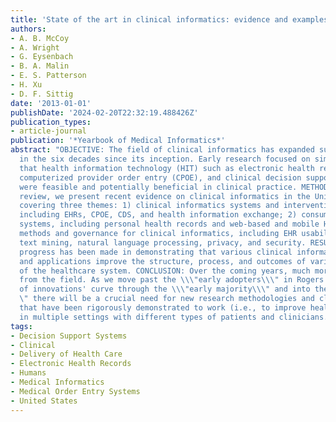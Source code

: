 ```yaml
---
title: 'State of the art in clinical informatics: evidence and examples'
authors:
- A. B. McCoy
- A. Wright
- G. Eysenbach
- B. A. Malin
- E. S. Patterson
- H. Xu
- D. F. Sittig
date: '2013-01-01'
publishDate: '2024-02-20T22:32:19.488426Z'
publication_types:
- article-journal
publication: '*Yearbook of Medical Informatics*'
abstract: "OBJECTIVE: The field of clinical informatics has expanded substantially
  in the six decades since its inception. Early research focused on simple demonstrations
  that health information technology (HIT) such as electronic health records (EHRs),
  computerized provider order entry (CPOE), and clinical decision support (CDS) systems
  were feasible and potentially beneficial in clinical practice. METHODS: In this
  review, we present recent evidence on clinical informatics in the United States
  covering three themes: 1) clinical informatics systems and interventions for providers,
  including EHRs, CPOE, CDS, and health information exchange; 2) consumer health informatics
  systems, including personal health records and web-based and mobile HIT; and 3)
  methods and governance for clinical informatics, including EHR usability; data mining,
  text mining, natural language processing, privacy, and security. RESULTS: Substantial
  progress has been made in demonstrating that various clinical informatics methodologies
  and applications improve the structure, process, and outcomes of various facets
  of the healthcare system. CONCLUSION: Over the coming years, much more will be expected
  from the field. As we move past the \\\"early adopters\\\" in Rogers' diffusion
  of innovations' curve through the \\\"early majority\\\" and into the \\\"late majority,\\\
  \" there will be a crucial need for new research methodologies and clinical applications
  that have been rigorously demonstrated to work (i.e., to improve health outcomes)
  in multiple settings with different types of patients and clinicians."
tags:
- Decision Support Systems
- Clinical
- Delivery of Health Care
- Electronic Health Records
- Humans
- Medical Informatics
- Medical Order Entry Systems
- United States
---
```

